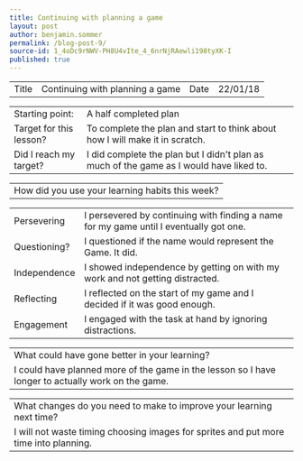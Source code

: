 ```yaml
---
title: Continuing with planning a game
layout: post
author: benjamin.sommer
permalink: /blog-post-9/
source-id: 1_4oDc9rNWV-PH8U4vIte_4_6nrNjRAewli198tyXK-I
published: true
---
```

<table>
  <tr>
    <td>Title</td>
    <td>Continuing with planning a game</td>
    <td>Date</td>
    <td>22/01/18</td>
  </tr>
</table>


<table>
  <tr>
    <td>Starting point:</td>
    <td>A half completed plan</td>
  </tr>
  <tr>
    <td>Target for this lesson?</td>
    <td>To complete the plan and start to think about how I will make it in scratch.</td>
  </tr>
  <tr>
    <td>Did I reach my target? </td>
    <td>I did complete the plan but I didn't plan as much of the game as I would have liked to.</td>
  </tr>
</table>


<table>
  <tr>
    <td>How did you use your learning habits this week?</td>
  </tr>
</table>


<table>
  <tr>
    <td>Persevering</td>
    <td>I persevered by continuing with finding a name for my game until I eventually got one.</td>
  </tr>
  <tr>
    <td>Questioning?</td>
    <td>I questioned if the name would represent the Game. It did.</td>
  </tr>
  <tr>
    <td>Independence</td>
    <td>I showed independence by getting on with my work and not getting distracted.</td>
  </tr>
  <tr>
    <td>Reflecting</td>
    <td>I reflected on the start of my game and I decided if it was good enough.</td>
  </tr>
  <tr>
    <td>Engagement</td>
    <td>I engaged with the task at hand by ignoring distractions.</td>
  </tr>
</table>


<table>
  <tr>
    <td>What could have gone better in your learning?</td>
  </tr>
  <tr>
    <td>I could have planned more of the game in the lesson so I have longer to actually work on the game.</td>
  </tr>
</table>


<table>
  <tr>
    <td>What changes do you need to make to improve your learning next time?</td>
  </tr>
  <tr>
    <td>I will not waste timing choosing images for sprites and put more time into planning.</td>
  </tr>
</table>


